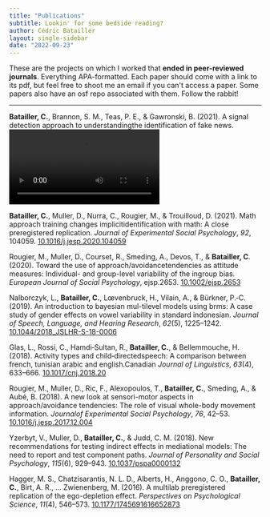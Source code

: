 ```yaml
---
title: "Publications"
subtitle: Lookin' for some bedside reading?
author: Cédric Batailler
layout: single-sidebar
date: "2022-09-23"
---
```


These are the projects on which I worked that **ended in peer-reviewed 
journals**. Everything APA-formatted. Each paper should come with a link to its 
pdf, but feel free to shoot me an email if you can't access a paper. Some 
papers also have an osf repo associated with them. Follow the rabbit!

---

**Batailler, C.**, Brannon, S. M., Teas, P. E., & Gawronski, B. (2021). A signal detection approach to understandingthe identification of fake news. <video controls>
  <source src="{{ .Site.BaseURL }}/videos/60934678-2a14-4c08-aca6-545c994f02ed.mov" type="video/mov">
  Your browser does not support the video tag.
</video>


**Batailler, C.**, Muller, D., Nurra, C., Rougier, M., & Trouilloud, D. (2021). Math approach training changes implicitidentification with math: A close preregistered replication. _Journal of Experimental Social Psychology_, _92_, 104059. [10.1016/j.jesp.2020.104059](https://doi.org/10.1016/j.jesp.2020.104059)  
[<i class="fa-solid fa-file-pdf"></i>](pdf/2021_BMNRT_JESP.pdf)
[<i class="ai ai-osf"></i>](https://osf.io/pcea3)

Rougier, M., Muller, D., Courset, R., Smeding, A., Devos, T., & **Batailler, C**. (2020). Toward the use of approach/avoidancetendencies as attitude measures: Individual- and group-level variability of the ingroup bias. _European Journal of Social Psychology_, ejsp.2653. [10.1002/ejsp.2653](https://doi.org/10.1002/ejsp.2653)  
[<i class="fa-solid fa-file-pdf"></i>](pdf/2020_RMCSDB_EJSP.pdf)

Nalborczyk, L., **Batailler, C.**, Lœvenbruck, H., Vilain, A., & Bürkner, P.‑C. (2019). An introduction to bayesian mul-tilevel models using brms: A case study of gender effects on vowel variability in standard indonesian. _Journal of Speech, Language, and Hearing Research_, _62_(5), 1225–1242. [10.1044/2018_JSLHR-S-18-0006](https://doi.org/10.1044/2018_JSLHR-S-18-0006)  
[<i class="fa-solid fa-file-pdf"></i>](pdf/2019_NBLVB_JSLHR.pdf)

Glas, L., Rossi, C., Hamdi‑Sultan, R., **Batailler, C.**, & Bellemmouche, H. (2018). Activity types and child‑directedspeech: A comparison between french, tunisian arabic and english.Canadian _Journal of Linguistics_, _63_(4), 633–666. [10.1017/cnj.2018.20](https://doi.org/10.1017/cnj.2018.20)  
[<i class="fa-solid fa-file-pdf"></i>](pdf/2018_GRSBB_CJL.pdf)

Rougier, M., Muller, D., Ric, F., Alexopoulos, T., **Batailler, C.**, Smeding, A., & Aubé, B. (2018). A new look at sensori-motor aspects in approach/avoidance tendencies: The role of visual whole-body movement information. _Journalof Experimental Social Psychology_, _76_, 42–53. [10.1016/j.jesp.2017.12.004](https://doi.org/10.1016/j.jesp.2017.12.004)  
[<i class="fa-solid fa-file-pdf"></i>](pdf/2018_RMRABSA_JESP.pdf)
[<i class="ai ai-osf"></i>](http://osf.io/hd6fw/)

Yzerbyt, V., Muller, D., **Batailler, C.**, & Judd, C. M. (2018). New recommendations for testing indirect effects in mediational models: The need to report and test component paths. _Journal of Personality and Social Psychology_, _115_(6), 929–943. [10.1037/pspa0000132](https://doi.org/10.1037/pspa0000132)  
[<i class="fa-solid fa-file-pdf"></i>](pdf/2018_YMBJ_JPSP.pdf)


Hagger, M. S., Chatzisarantis, N. L. D., Alberts, H., Anggono, C. O., **Batailler, C.**, Birt, A. R., ... Zwienenberg, M. (2016). A multilab preregistered replication of the ego-depletion effect. _Perspectives on Psychological Science_, _11_(4), 546–573. [10.1177/1745691616652873](https://doi.org/10.1177/1745691616652873)  
[<i class="fa-solid fa-file-pdf"></i>](pdf/2016_HCetal_PPS.pdf)
[<i class="ai ai-osf"></i>](https://osf.io/jymhe/)
